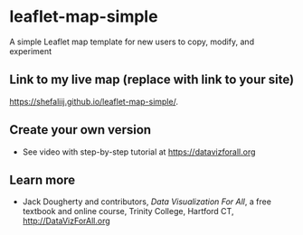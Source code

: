 # leaflet-map-simple
A simple Leaflet map template for new users to copy, modify, and experiment

## Link to my live map (replace with link to your site)

https://shefaliij.github.io/leaflet-map-simple/.

## Create your own version
- See video with step-by-step tutorial at https://datavizforall.org

## Learn more
- Jack Dougherty and contributors, *Data Visualization For All*, a free textbook and online course, Trinity College, Hartford CT, http://DataVizForAll.org
